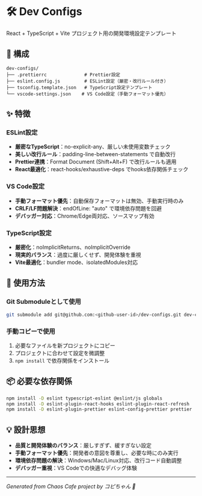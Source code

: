 # 🛠️ Dev Configs

React + TypeScript + Vite プロジェクト用の開発環境設定テンプレート

## 📁 構成

```
dev-configs/
├── .prettierrc              # Prettier設定
├── eslint.config.js         # ESLint設定（厳密・改行ルール付き）
├── tsconfig.template.json   # TypeScript設定テンプレート
└── vscode-settings.json    # VS Code設定（手動フォーマット優先）
```

## ✨ 特徴

### ESLint設定
- **厳密なTypeScript**：no-explicit-any、厳しい未使用変数チェック
- **美しい改行ルール**：padding-line-between-statements で自動改行
- **Prettier連携**：Format Document (Shift+Alt+F) で改行ルールも適用
- **React最適化**：react-hooks/exhaustive-deps でhooks依存関係チェック

### VS Code設定
- **手動フォーマット優先**：自動保存フォーマットは無効、手動実行時のみ
- **CRLF/LF問題解決**：endOfLine: "auto" で環境依存問題を回避
- **デバッガー対応**：Chrome/Edge両対応、ソースマップ有効

### TypeScript設定
- **厳密化**：noImplicitReturns、noImplicitOverride
- **現実的バランス**：過度に厳しくせず、開発体験を重視
- **Vite最適化**：bundler mode、isolatedModules対応

## 🚀 使用方法

### Git Submoduleとして使用
```bash
git submodule add git@github.com:<github-user-id>/dev-configs.git dev-configs
```

### 手動コピーで使用
1. 必要なファイルを新プロジェクトにコピー
2. プロジェクトに合わせて設定を微調整
3. `npm install` で依存関係をインストール

## 📦 必要な依存関係

```bash
npm install -D eslint typescript-eslint @eslint/js globals
npm install -D eslint-plugin-react-hooks eslint-plugin-react-refresh
npm install -D eslint-plugin-prettier eslint-config-prettier prettier
```

## 💡 設計思想

- **品質と開発体験のバランス**：厳しすぎず、緩すぎない設定
- **手動フォーマット優先**：開発者の意図を尊重し、必要な時にのみ実行
- **環境依存問題の解決**：Windows/Mac/Linux対応、改行コード自動調整
- **デバッガー重視**：VS Codeでの快適なデバッグ体験

---
*Generated from Chaos Cafe project by コピちゃん 🤖*
